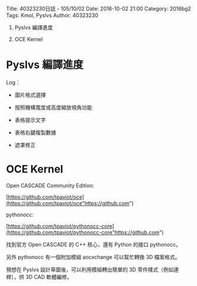 Title: 40323230日誌 - 105/10/02
Date: 2016-10-02 21:00
Category: 2016bg2
Tags: Kmol, Pyslvs
Author: 40323230

1. Pyslvs 編譯進度

2. OCE Kernel

<!-- PELICAN_END_SUMMARY -->

Pyslvs 編譯進度
===

Log：

+ 圖片格式選擇

+ 按照機構寬度或高度縮放視角功能

+ 表格提示文字

+ 表格右鍵複製數據

+ 遮罩修正

OCE Kernel
===

Open CASCADE Community Edition:

[https://github.com/tpaviot/oce](https://github.com/tpaviot/oce"https://github.com")

pythonocc:

[https://github.com/tpaviot/pythonocc-core](https://github.com/tpaviot/pythonocc-core"https://github.com")

找到官方 Open CASCADE 的 C++ 核心，還有 Python 的接口 pythonocc。

另外 pythonocc 有一個附加模組 aocxchange 可以幫忙轉換 3D 檔案格式。

預想在 Pyslvs 設計草圖後，可以利用模組轉出簡單的 3D 零件樣式（例如連桿），供 3D CAD 軟體編修。